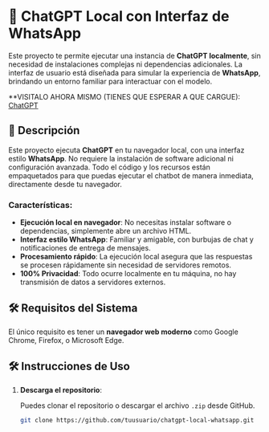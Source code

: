 # 🤖 ChatGPT Local con Interfaz de WhatsApp

Este proyecto te permite ejecutar una instancia de **ChatGPT localmente**, sin necesidad de instalaciones complejas ni dependencias adicionales. La interfaz de usuario está diseñada para simular la experiencia de **WhatsApp**, brindando un entorno familiar para interactuar con el modelo.

**VISITALO AHORA MISMO (TIENES QUE ESPERAR A QUE CARGUE): [ChatGPT](https://agchdev.github.io/chatgptLocal.github.io/)

## 🚀 Descripción

Este proyecto ejecuta **ChatGPT** en tu navegador local, con una interfaz estilo **WhatsApp**. No requiere la instalación de software adicional ni configuración avanzada. Todo el código y los recursos están empaquetados para que puedas ejecutar el chatbot de manera inmediata, directamente desde tu navegador.

### Características:

- **Ejecución local en navegador**: No necesitas instalar software o dependencias, simplemente abre un archivo HTML.
- **Interfaz estilo WhatsApp**: Familiar y amigable, con burbujas de chat y notificaciones de entrega de mensajes.
- **Procesamiento rápido**: La ejecución local asegura que las respuestas se procesen rápidamente sin necesidad de servidores remotos.
- **100% Privacidad**: Todo ocurre localmente en tu máquina, no hay transmisión de datos a servidores externos.

## 🛠️ Requisitos del Sistema

El único requisito es tener un **navegador web moderno** como Google Chrome, Firefox, o Microsoft Edge.

## 🛠️ Instrucciones de Uso

1. **Descarga el repositorio**:

   Puedes clonar el repositorio o descargar el archivo `.zip` desde GitHub.

   ```bash
   git clone https://github.com/tuusuario/chatgpt-local-whatsapp.git
